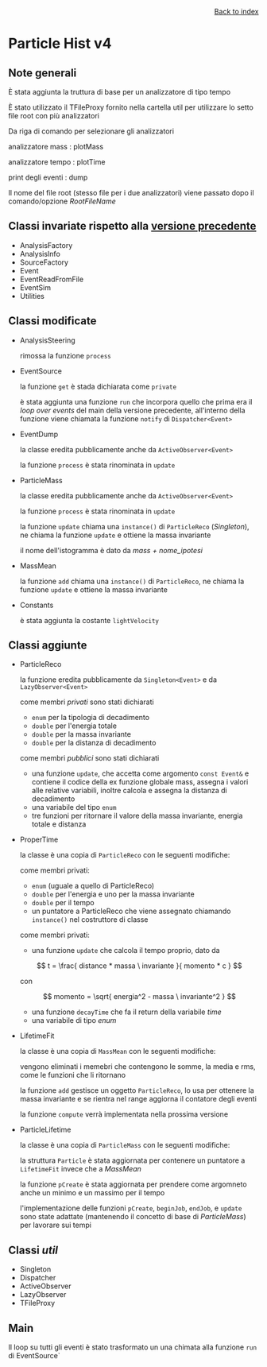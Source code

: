 <div style="text-align: right">

[Back to index](../README.md)
</div>

# Particle Hist v4

## Note generali

È stata aggiunta la truttura di base per un analizzatore di tipo tempo

È stato utilizzato il TFileProxy fornito nella cartella util per utilizzare lo setto file root con più analizzatori

Da riga di comando per selezionare gli analizzatori

analizzatore mass  : plotMass

analizzatore tempo : plotTime

print degli eventi   : dump

Il nome del file root (stesso file per i due analizzatori) viene passato dopo il comando/opzione *RootFileName*

## Classi invariate rispetto alla [versione precedente](../hist_v3/readme.md)

- AnalysisFactory
- AnalysisInfo
- SourceFactory
- Event
- EventReadFromFile
- EventSim
- Utilities

## Classi modificate

- AnalysisSteering

	rimossa la funzione `process`

- EventSource

	la funzione `get` è stada dichiarata come `private`

	è stata aggiunta una funzione `run` che incorpora quello che prima era il *loop over events* del main della versione precedente, all'interno della funzione viene chiamata la funzione `notify` di `Dispatcher<Event>`

- EventDump

	la classe eredita pubblicamente anche da `ActiveObserver<Event>`

	la funzione `process` è stata rinominata in `update`

- ParticleMass

	la classe eredita pubblicamente anche da `ActiveObserver<Event>`

	la funzione `process` è stata rinominata in `update`

	la funzione `update` chiama una `instance()` di `ParticleReco` (*Singleton*), ne chiama la funzione `update` e ottiene la massa invariante

	il nome dell'istogramma è dato da *mass + nome_ipotesi*

- MassMean

	la funzione `add` chiama una `instance()` di `ParticleReco`, ne chiama la funzione `update` e ottiene la massa invariante

- Constants
	
	è stata aggiunta la costante `lightVelocity`

	

## Classi aggiunte 

- ParticleReco

	la funzione eredita pubblicamente da `Singleton<Event>` e da `LazyObserver<Event>`

	come membri *privati* sono stati dichiarati

	- `enum` per la tipologia di decadimento
	- `double` per l'energia totale
	- `double` per la massa invariante
	- `double` per la distanza di decadimento 

	come membri *pubblici* sono stati dichiarati

	- una funzione `update`, che accetta come argomento `const Event&` e contiene il codice della ex funzione globale mass, assegna i valori alle relative variabili, inoltre calcola e assegna la distanza di decadimento
	- una variabile del tipo `enum`
	- tre funzioni per ritornare il valore della massa invariante, energia totale e distanza

- ProperTime

	la classe è una copia di `ParticleReco` con le seguenti modifiche:

	come membri privati:

	- `enum` (uguale a quello di ParticleReco)
	- `double` per l'energia e uno per la massa invariante
	- `double` per il tempo
	- un puntatore a ParticleReco che viene assegnato chiamando `instance()` nel costruttore di classe

	come membri privati:

	- una funzione `update` che calcola il tempo proprio, dato da 

	$$
		t = \frac{ distance * massa \ invariante }{ momento * c }
	$$

	con 

	$$
		momento = \sqrt{ energia^2 - massa \ invariante^2 } 
	$$

	- una funzione `decayTime` che fa il return della variabile *time*
	- una variabile di tipo *enum*



- LifetimeFit

	la classe è una copia di `MassMean` con le seguenti modifiche:

	vengono eliminati i memebri che contengono le somme, la media e rms, come le funzioni che li ritornano

	la funzione `add` gestisce un oggetto `ParticleReco`, lo usa per ottenere la massa invariante e se rientra nel range aggiorna il contatore degli eventi

	la funzione `compute` verrà implementata nella prossima versione

- ParticleLifetime

	la classe è una copia di `ParticleMass` con le seguenti modifiche:

	la struttura `Particle` è stata aggiornata per contenere un puntatore a `LifetimeFit` invece che a *MassMean*

	la funzione `pCreate` è stata aggiornata per prendere come argomneto anche un minimo e un massimo per il tempo

	l'implementazione delle funzioni `pCreate`, `beginJob`, `endJob`, e `update` sono state adattate (mantenendo il concetto di base di *ParticleMass*) per lavorare sui tempi


## Classi *util*

- Singleton
- Dispatcher
- ActiveObserver
- LazyObserver
- TFileProxy

## Main

Il loop su tutti gli eventi è stato trasformato un una chimata alla funzione `run` di EventSource`